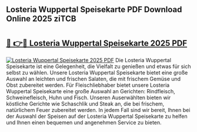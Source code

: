 ## Losteria Wuppertal Speisekarte PDF Download Online 2025 ziTCB

# <h2><a href="http://gc63g0u.nevu.top/?p=Losteria+Wuppertal+Speisekarte">🔗 👉🔴 Losteria Wuppertal Speisekarte 2025 PDF</a></h2>

[![Losteria Wuppertal Speisekarte 2025 PDF](https://i.imgur.com/dBaPXMq.png)](http://gc63g0u.nevu.top/?p=Losteria+Wuppertal+Speisekarte)
Die Losteria Wuppertal Speisekarte ist eine Gelegenheit, die Vielfalt zu genießen und etwas für sich selbst zu wählen. Unsere Losteria Wuppertal Speisekarte bietet eine große Auswahl an leichten und frischen Salaten, die mit frischem Gemüse und Obst zubereitet werden. Für Fleischliebhaber bietet unsere Losteria Wuppertal Speisekarte eine große Auswahl an Gerichten: Rindfleisch, Schweinefleisch, Huhn und Fisch. Unseren Auserwählten bieten wir köstliche Gerichte wie Schaschlik und Steak an, die bei frischem, natürlichem Feuer zubereitet werden. In jedem Fall sind wir bereit, Ihnen bei der Auswahl der Speisen auf der Losteria Wuppertal Speisekarte zu helfen und Ihnen einen bequemen und angenehmen Service zu bieten.
